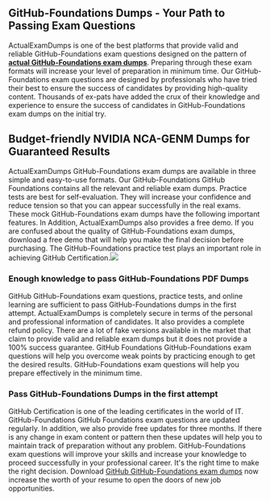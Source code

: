 ## **GitHub-Foundations Dumps - Your Path to Passing Exam Questions**
  
ActualExamDumps is one of the best platforms that provide valid and reliable GitHub-Foundations exam questions designed on the pattern of **[actual GitHub-Foundations exam dumps](https://actualexamdumps.com/github-foundations.html)**. Preparing through these exam formats will increase your level of preparation in minimum time. Our GitHub-Foundations exam questions are designed by professionals who have tried their best to ensure the success of candidates by providing high-quality content. Thousands of ex-pats have added the crux of their knowledge and experience to ensure the success of candidates in GitHub-Foundations exam dumps on the initial try.  

## **Budget-friendly NVIDIA NCA-GENM Dumps for Guaranteed Results**

  
ActualExamDumps GitHub-Foundations exam dumps are available in three simple and easy-to-use formats. Our GitHub-Foundations GitHub Foundations contains all the relevant and reliable exam dumps. Practice tests are best for self-evaluation. They will increase your confidence and reduce tension so that you can appear successfully in the real exams. These mock GitHub-Foundations exam dumps have the following important features. In Addition, ActualExamDumps also provides a free demo. If you are confused about the quality of GitHub-Foundations exam dumps, download a free demo that will help you make the final decision before purchasing. The GitHub-Foundations practice test plays an important role in achieving GitHub Certification.[![](https://actualexamdumps.com/wp-content/uploads/2024/11/ActualExamDumps.png)](https://actualexamdumps.com/github-foundations.html)  

### **Enough knowledge to pass GitHub-Foundations PDF Dumps**

  
GitHub GitHub-Foundations exam questions, practice tests, and online learning are sufficient to pass GitHub-Foundations dumps in the first attempt. ActualExamDumps is completely secure in terms of the personal and professional information of candidates. It also provides a complete refund policy. There are a lot of fake versions available in the market that claim to provide valid and reliable exam dumps but it does not provide a 100% success guarantee. GitHub Foundations GitHub-Foundations exam questions will help you overcome weak points by practicing enough to get the desired results. GitHub-Foundations exam questions will help you prepare effectively in the minimum time.  

### **Pass GitHub-Foundations Dumps in the first attempt**

  
GitHub Certification is one of the leading certificates in the world of IT. GitHub-Foundations GitHub Foundations exam questions are updated regularly. In addition, we also provide free updates for three months. If there is any change in exam content or pattern then these updates will help you to maintain track of preparation without any problem. GitHub-Foundations exam questions will improve your skills and increase your knowledge to proceed successfully in your professional career. It's the right time to make the right decision. Download [GitHub GitHub-Foundations exam dumps](https://actualexamdumps.com/) now increase the worth of your resume to open the doors of new job opportunities.
